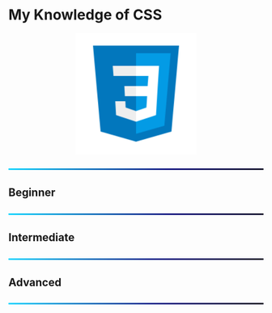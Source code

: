 # My Knowledge of CSS

<div align="center">
<img src="../img/skills_1/css.svg" alt="css" width="240" height="240"/>
</div>

![BackGround](../img/Line.png)

## Beginner

![BackGround](../img/Line.png)

## Intermediate

![BackGround](../img/Line.png)

## Advanced

![BackGround](../img/Line.png)
